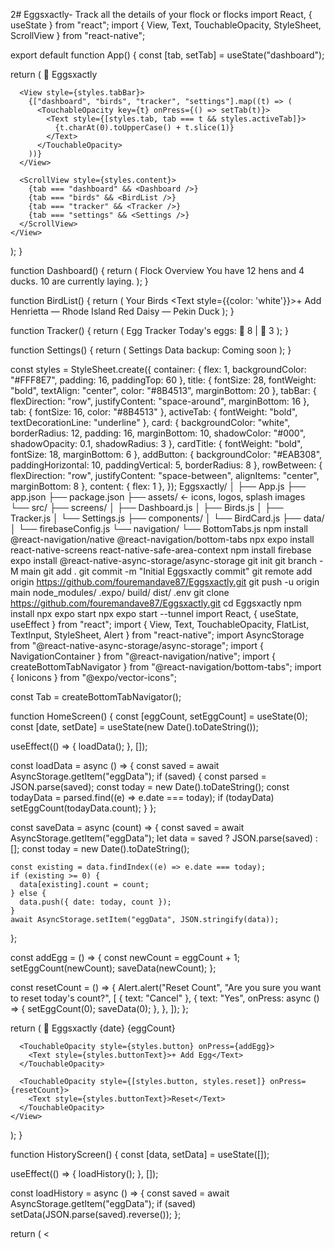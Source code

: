 2# Eggsxactly-
Track all the details of your flock or flocks
import React, { useState } from "react";
import { View, Text, TouchableOpacity, StyleSheet, ScrollView } from "react-native";

export default function App() {
  const [tab, setTab] = useState("dashboard");

  return (
    <View style={styles.container}>
      <Text style={styles.title}>🥚 Eggsxactly</Text>

      <View style={styles.tabBar}>
        {["dashboard", "birds", "tracker", "settings"].map((t) => (
          <TouchableOpacity key={t} onPress={() => setTab(t)}>
            <Text style={[styles.tab, tab === t && styles.activeTab]}>
              {t.charAt(0).toUpperCase() + t.slice(1)}
            </Text>
          </TouchableOpacity>
        ))}
      </View>

      <ScrollView style={styles.content}>
        {tab === "dashboard" && <Dashboard />}
        {tab === "birds" && <BirdList />}
        {tab === "tracker" && <Tracker />}
        {tab === "settings" && <Settings />}
      </ScrollView>
    </View>
  );
}

function Dashboard() {
  return (
    <View style={styles.card}>
      <Text style={styles.cardTitle}>Flock Overview</Text>
      <Text>You have 12 hens and 4 ducks. 10 are currently laying.</Text>
    </View>
  );
}

function BirdList() {
  return (
    <View>
      <View style={styles.rowBetween}>
        <Text style={styles.cardTitle}>Your Birds</Text>
        <TouchableOpacity style={styles.addButton}><Text style={{color: 'white'}}>+ Add</Text></TouchableOpacity>
      </View>
      <View style={styles.card}><Text>Henrietta — Rhode Island Red</Text></View>
      <View style={styles.card}><Text>Daisy — Pekin Duck</Text></View>
    </View>
  );
}

function Tracker() {
  return (
    <View style={styles.card}>
      <Text style={styles.cardTitle}>Egg Tracker</Text>
      <Text>Today's eggs: 🐔 8 | 🦆 3</Text>
    </View>
  );
}

function Settings() {
  return (
    <View style={styles.card}>
      <Text style={styles.cardTitle}>Settings</Text>
      <Text>Data backup: Coming soon</Text>
    </View>
  );
}

const styles = StyleSheet.create({
  container: { flex: 1, backgroundColor: "#FFF8E7", padding: 16, paddingTop: 60 },
  title: { fontSize: 28, fontWeight: "bold", textAlign: "center", color: "#8B4513", marginBottom: 20 },
  tabBar: { flexDirection: "row", justifyContent: "space-around", marginBottom: 16 },
  tab: { fontSize: 16, color: "#8B4513" },
  activeTab: { fontWeight: "bold", textDecorationLine: "underline" },
  card: { backgroundColor: "white", borderRadius: 12, padding: 16, marginBottom: 10, shadowColor: "#000", shadowOpacity: 0.1, shadowRadius: 3 },
  cardTitle: { fontWeight: "bold", fontSize: 18, marginBottom: 6 },
  addButton: { backgroundColor: "#EAB308", paddingHorizontal: 10, paddingVertical: 5, borderRadius: 8 },
  rowBetween: { flexDirection: "row", justifyContent: "space-between", alignItems: "center", marginBottom: 8 },
  content: { flex: 1 },
});
Eggsxactly/
│
├── App.js
├── app.json
├── package.json
├── assets/            ← icons, logos, splash images
└── src/
    ├── screens/
    │   ├── Dashboard.js
    │   ├── Birds.js
    │   ├── Tracker.js
    │   └── Settings.js
    ├── components/
    │   └── BirdCard.js
    ├── data/
    │   └── firebaseConfig.js
    └── navigation/
        └── BottomTabs.js
npm install @react-navigation/native @react-navigation/bottom-tabs
npx expo install react-native-screens react-native-safe-area-context
npm install firebase
expo install @react-native-async-storage/async-storage
git init
git branch -M main
git add .
git commit -m "Initial Eggsxactly commit"
git remote add origin https://github.com/fouremandave87/Eggsxactly.git
git push -u origin main
node_modules/
.expo/
build/
dist/
.env
git clone https://github.com/fouremandave87/Eggsxactly.git
cd Eggsxactly
npm install
npx expo start
npx expo start --tunnel
import React, { useState, useEffect } from "react";
import { View, Text, TouchableOpacity, FlatList, TextInput, StyleSheet, Alert } from "react-native";
import AsyncStorage from "@react-native-async-storage/async-storage";
import { NavigationContainer } from "@react-navigation/native";
import { createBottomTabNavigator } from "@react-navigation/bottom-tabs";
import { Ionicons } from "@expo/vector-icons";

const Tab = createBottomTabNavigator();

function HomeScreen() {
  const [eggCount, setEggCount] = useState(0);
  const [date, setDate] = useState(new Date().toDateString());

  useEffect(() => {
    loadData();
  }, []);

  const loadData = async () => {
    const saved = await AsyncStorage.getItem("eggData");
    if (saved) {
      const parsed = JSON.parse(saved);
      const today = new Date().toDateString();
      const todayData = parsed.find((e) => e.date === today);
      if (todayData) setEggCount(todayData.count);
    }
  };

  const saveData = async (count) => {
    const saved = await AsyncStorage.getItem("eggData");
    let data = saved ? JSON.parse(saved) : [];
    const today = new Date().toDateString();

    const existing = data.findIndex((e) => e.date === today);
    if (existing >= 0) {
      data[existing].count = count;
    } else {
      data.push({ date: today, count });
    }
    await AsyncStorage.setItem("eggData", JSON.stringify(data));
  };

  const addEgg = () => {
    const newCount = eggCount + 1;
    setEggCount(newCount);
    saveData(newCount);
  };

  const resetCount = () => {
    Alert.alert("Reset Count", "Are you sure you want to reset today's count?", [
      { text: "Cancel" },
      {
        text: "Yes",
        onPress: async () => {
          setEggCount(0);
          saveData(0);
        },
      },
    ]);
  };

  return (
    <View style={styles.container}>
      <Text style={styles.title}>🥚 Eggsxactly</Text>
      <Text style={styles.subtitle}>{date}</Text>
      <Text style={styles.count}>{eggCount}</Text>

      <TouchableOpacity style={styles.button} onPress={addEgg}>
        <Text style={styles.buttonText}>+ Add Egg</Text>
      </TouchableOpacity>

      <TouchableOpacity style={[styles.button, styles.reset]} onPress={resetCount}>
        <Text style={styles.buttonText}>Reset</Text>
      </TouchableOpacity>
    </View>
  );
}

function HistoryScreen() {
  const [data, setData] = useState([]);

  useEffect(() => {
    loadHistory();
  }, []);

  const loadHistory = async () => {
    const saved = await AsyncStorage.getItem("eggData");
    if (saved) setData(JSON.parse(saved).reverse());
  };

  return (
    <View style={styles.container}>
      <
